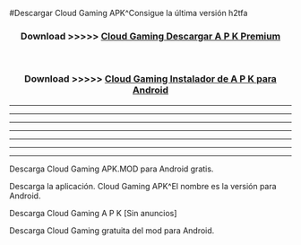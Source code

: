 #Descargar Cloud Gaming  APK^Consigue la última versión h2tfa



<div align="center">
<h3>Download >>>>> <a href="https://es-sites.web.app/?es= Cloud Gaming ">Cloud Gaming  Descargar A P K Premium</a></h3><br>

<h3>Download >>>>> <a href="https://es-sites.web.app/?es= Cloud Gaming ">Cloud Gaming  Instalador de A P K para Android</a></h3>
</div>


----------------------------------------------------------

----------------------------------------------------------

----------------------------------------------------------

----------------------------------------------------------

----------------------------------------------------------

----------------------------------------------------------

----------------------------------------------------------

Descarga Cloud Gaming  APK.MOD para Android gratis.

Descarga la aplicación. Cloud Gaming  APK^El nombre es la versión para Android.

Descarga Cloud Gaming  A P K [Sin anuncios]

Descarga Cloud Gaming  gratuita del mod para Android.



